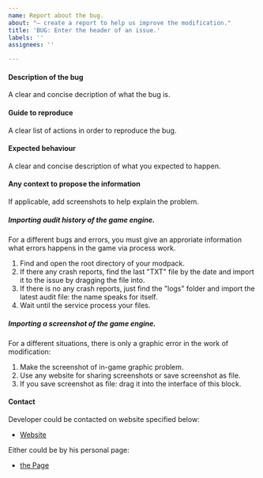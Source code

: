 ```yaml
---
name: Report about the bug.
about: "— create a report to help us improve the modification."
title: 'BUG: Enter the header of an issue.'
labels: ''
assignees: ''

---
```


#### Description of the bug

A clear and concise decription of what the bug is.

#### Guide to reproduce

A clear list of actions in order to reproduce the bug.

#### Expected behaviour

A clear and concise description of what you expected to happen.

#### Any context to propose the information

If applicable, add screenshots to help explain the problem.

##### Importing audit history of the game engine.

For a different bugs and errors, you must give an approriate information what errors happens in the game via process work.

1. Find and open the root directory of your modpack.
2. If there any crash reports, find the last "TXT" file by the date and import it to the issue by dragging the file into.
3. If there is no any crash reports, just find the "logs" folder and import the latest audit file: the name speaks for itself.
4. Wait until the service process your files.

##### Importing a screenshot of the game engine.

For a different situations, there is only a graphic error in the work of modification:

1. Make the screenshot of in-game graphic problem.
2. Use any website for sharing screenshots or save screenshot as file.
3. If you save screenshot as file: drag it into the interface of this block.

<!-- Remove information below before publishing the issue in case of its uselessness. -->

#### Contact

Developer could be contacted on website specified below:

- [Website](https://deltamine.ru/)

Either could be by his personal page:

- [the Page](https://github.com/Falcion/)
